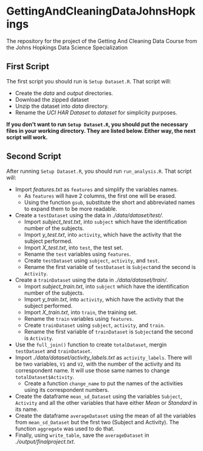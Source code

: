 # GettingAndCleaningDataJohnsHopkings
The repository for the project of the Getting And Cleaning Data Course from the Johns Hopkings Data Science Specialization

## First Script
The first script you should run is `Setup Dataset.R`. That script will:

- Create the *data* and *output* directories.
- Download the zipped dataset
- Unzip the dataset into *data* directory.
- Rename the *UCI HAR Dataset* to *dataset* for simplicity purposes.

**If you don't want to run `Setup Dataset.R`, you should put the necessary files in your working directory. They are listed below. Either way, the next script will work.**

## Second Script

After running `Setup Dataset.R`, you should run `run_analysis.R`. That script will:

- Import *features.txt* as `features` and simplify the variables names.
  - As `features` will have 2 columns, the first one will be erased.
  - Using the function `gsub`, substitute the short and abbreviated names to expand them to be more readable.
- Create a `testDataset` using the data in *./data/dataset/test/*.
  - Import *subject_test.txt*, into `subject` which have the identification number of the subjects.
  - Import *y_test.txt*, into `activity`, which have the activity that the subject performed.
  - Import *X_test.txt*, into `test`, the test set. 
  - Rename the `test` variables using `features`.
  - Create `testDataset` using `subject`, `activity`, and `test`. 
  - Rename the first variable of `testDataset` is `Subject`and the second is `Activity`.
- Create a `trainDataset` using the data in *./data/dataset/train/*.
  - Import *subject_train.txt*, into `subject` which have the identification number of the subjects.
  - Import *y_train.txt*, into `activity`, which have the activity that the subject performed.
  - Import *X_train.txt*, into `train`, the training set. 
  - Rename the `train` variables using `features`.
  - Create `trainDataset` using `subject`, `activity`, and `train`. 
  - Rename the first variable of `trainDataset` is `Subject`and the second is `Activity`.
- Use the `full_join()` function to create `totalDataset`, mergin `testDataset` and `trainDataset`.
- Import *./data/dataset/activity_labels.txt* as `activity_labels`. There will be two variables, `V1` and `V2`, with the number of the activity and its correspondent name. It will use those same names to change `totalDataset$Activity`.
  - Create a function `change_name` to put the names of the activities using its correspondent numbers. 
- Create the dataframe `mean_sd_Dataset` using the variables `Subject`, `Activity` and all the other variables that have either *Mean* or *Standard* in its name.
- Create the dataframe `averageDataset` using the mean of all the variables from `mean_sd_Dataset` but the first two (Subject and Activity). The function `aggregate` was used to do that.
- Finally, using `write_table`, save the `averageDataset` in *./output/finalproject.txt*.